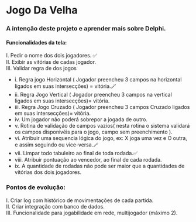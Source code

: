 # Jogo Da Velha

### A intenção deste projeto e aprender mais sobre Delphi.

#### Funcionalidades da tela:
I. Pedir o nome dos dois jogadores. ✅<br/>
II. Exibir as vitórias de cadas jogador.<br/>
III. Validar regra de dos jogos
  - i.     Regra jogo Horizontal ( Jogador preencheu 3 campos na horizontal ligados em suas intersecções) = vitória.🪄
  - ii.    Regra Jogo Vertical ( Jogador preencheu 3 campos na vertical ligados em suas intersecções)= vitória.
  - iii.   Regra Jogo Cruzado  ( Jogador preencheu 3 campos  Cruzado ligados em suas intersecções)= vitória.
  - iv.    Um jogador não poderá sobrepor a jogada de outro.
  - v.     Rotina de validação de campos vazios( nesta rotina o sistema validará os campos disponivéis para o jogo, campo sem preenchimento ).
  - vi.    Atribuir uma sequencia lógica do jogo, ex: X joga uma vez e O outra, e assim seguindo ou vice-versa.🪄
  - vii.   Limpar todo tabuleiro ao final de toda rodada.✅
  - viii.  Atribuir pontuação ao vencedor, ao final de cada rodada.
  - ix.    A quantidade de rodadas não pode ser maior que a quantidades de vitórias dos dois jogadores.<br/>

### Pontos de evolução:
I.     Criar log com histórico de movimentações de cada partida.<br/>
II.    Criar integração com banco de dados.<br/>
III.   Funcionalidade para jogabilidade em rede, multijogador (máximo 2).<br/>
